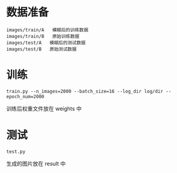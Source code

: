 
# 数据准备

```
images/train/A   模糊后的训练数据
images/train/B   原始训练数据
images/test/A   模糊后的测试数据
images/test/B   原始测试数据
```

# 训练
```
train.py --n_images=2000 --batch_size=16 --log_dir log/dir --epoch_num=2000
```
训练后权重文件放在 weights 中

# 测试
```
test.py
```
生成的图片放在 result 中
